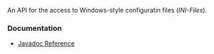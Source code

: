 An API for the access to Windows-style configuratin files (*INI-Files*).

### Documentation

- [Javadoc Reference](https://tquadrat.github.io/foundation-inifile/javadoc/index.html)